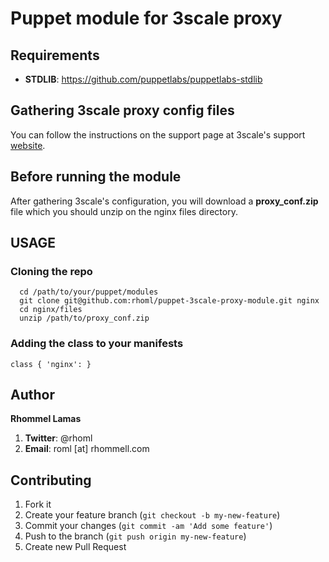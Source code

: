Puppet module for 3scale proxy
============================

## Requirements

* __STDLIB__: https://github.com/puppetlabs/puppetlabs-stdlib

## Gathering 3scale proxy config files

You can follow the instructions on the support page at 3scale's support [website](https://support.3scale.net/howtos/api-configuration/nginx-proxy).
## Before running the module

After gathering 3scale's configuration, you will download a **proxy_conf.zip** file which you should unzip on the nginx files directory.

## USAGE

### Cloning the repo

````
  cd /path/to/your/puppet/modules
  git clone git@github.com:rhoml/puppet-3scale-proxy-module.git nginx
  cd nginx/files
  unzip /path/to/proxy_conf.zip
````

### Adding the class to your manifests

````
class { 'nginx': }
````

## Author

**Rhommel Lamas**

1. __Twitter__: @rhoml
2. __Email__: roml [at] rhommell.com

## Contributing

1. Fork it
2. Create your feature branch (`git checkout -b my-new-feature`)
3. Commit your changes (`git commit -am 'Add some feature'`)
4. Push to the branch (`git push origin my-new-feature`)
5. Create new Pull Request
